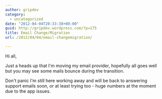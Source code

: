```yaml
---
author: gripdev
category:
  - uncategorized
date: "2012-04-04T20:33:38+00:00"
guid: http://gripdev.wordpress.com/?p=175
title: Email Change/Migration
url: /2012/04/04/email-changemigration/

---
```

Hi all,

Just a heads up that I'm moving my email provider, hopefully all goes well but you may see some mails bounce during the transition.

Don't panic I'm still here working away and will be back to answering support emails soon, or at least trying too - huge numbers at the moment due to the app issues.
